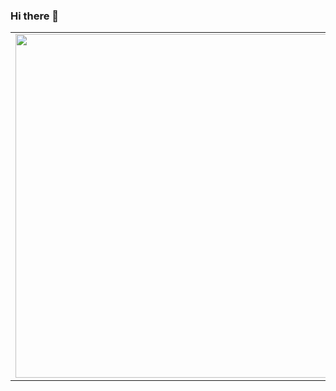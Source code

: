 ### Hi there 👋

<center>
  <table>
  <tr>
      <td><img width="550px" align="left" src="https://github-readme-stats.vercel.app/api?username=Thecave3&show_icons=true&hide_border=true&count_private=true&layout=compact" /></td>
      <td><img width="550px" align="left" src="https://github-readme-stats.vercel.app/api/top-langs/?username=Thecave3&hide=html&layout=compact" /></td>
  </tr>   
</table>
</center>

<!--
**Thecave3/Thecave3** is a ✨ _special_ ✨ repository because its `README.md` (this file) appears on your GitHub profile.

Here are some ideas to get you started:

- 🔭 I’m currently working on ...
- 🌱 I’m currently learning ...
- 👯 I’m looking to collaborate on ...
- 🤔 I’m looking for help with ...
- 💬 Ask me about ...
- 📫 How to reach me: ...
- 😄 Pronouns: ...
- ⚡ Fun fact: ...
-->
